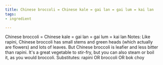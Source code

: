 ```yaml
---
title: Chinese broccoli = Chinese kale = gai lan = gai lum = kai lan
tags:
- ingredient

---
```

Chinese broccoli = Chinese kale = gai lan = gai lum = kai lan Notes: Like rapini, Chinese broccoli has small stems and green heads (which actually are flowers) and lots of leaves. But Chinese broccoli is leafier and less bitter than rapini. It's a great vegetable to stir-fry, but you can also steam or boil it, as you would broccoli. Substitutes: rapini OR broccoli OR bok choy

